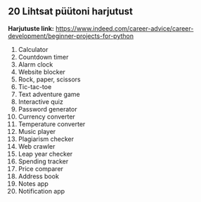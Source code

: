 ## 20 Lihtsat püütoni harjutust 

**Harjutuste link:** https://www.indeed.com/career-advice/career-development/beginner-projects-for-python 
 
1. Calculator
2. Countdown timer
3. Alarm clock
4. Website blocker
5. Rock, paper, scissors
6. Tic-tac-toe
7. Text adventure game
8. Interactive quiz
9. Password generator
10. Currency converter
11. Temperature converter
12. Music player
13. Plagiarism checker
14. Web crawler
15. Leap year checker
16. Spending tracker
17. Price comparer
18. Address book
19. Notes app
20. Notification app
